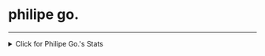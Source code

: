 <p align="center"><h1>philipe go.</h1></p>
<hr>

<details>
<summary>Click for Philipe Go.'s Stats</summary>
<p align="center">

[![Top Langs](https://github-readme-stats.vercel.app/api/top-langs/?username=philipe-go&layout=compact)](https://github.com/philipe-go)

<br>
</p>
</details> 
